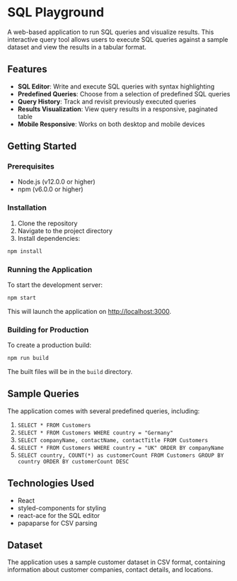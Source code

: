 # SQL Playground

A web-based application to run SQL queries and visualize results. This interactive query tool allows users to execute SQL queries against a sample dataset and view the results in a tabular format.

## Features

- **SQL Editor**: Write and execute SQL queries with syntax highlighting
- **Predefined Queries**: Choose from a selection of predefined SQL queries
- **Query History**: Track and revisit previously executed queries
- **Results Visualization**: View query results in a responsive, paginated table
- **Mobile Responsive**: Works on both desktop and mobile devices

## Getting Started

### Prerequisites

- Node.js (v12.0.0 or higher)
- npm (v6.0.0 or higher)

### Installation

1. Clone the repository
2. Navigate to the project directory
3. Install dependencies:

```bash
npm install
```

### Running the Application

To start the development server:

```bash
npm start
```

This will launch the application on [http://localhost:3000](http://localhost:3000).

### Building for Production

To create a production build:

```bash
npm run build
```

The built files will be in the `build` directory.

## Sample Queries

The application comes with several predefined queries, including:

1. `SELECT * FROM Customers`
2. `SELECT * FROM Customers WHERE country = "Germany"`
3. `SELECT companyName, contactName, contactTitle FROM Customers`
4. `SELECT * FROM Customers WHERE country = "UK" ORDER BY companyName`
5. `SELECT country, COUNT(*) as customerCount FROM Customers GROUP BY country ORDER BY customerCount DESC`

## Technologies Used

- React
- styled-components for styling
- react-ace for the SQL editor
- papaparse for CSV parsing

## Dataset

The application uses a sample customer dataset in CSV format, containing information about customer companies, contact details, and locations.


